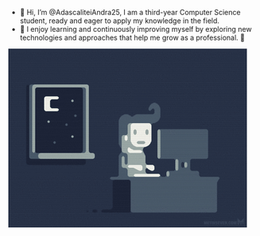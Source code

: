- 👋 Hi, I’m @AdascaliteiAndra25, I am a third-year Computer Science student, ready and eager to apply my knowledge in the field. 
- 👀 I enjoy learning and continuously improving myself by exploring new technologies and approaches that help me grow as a professional. 🌱

![Animation](https://github.com/AdascaliteiAndra25/AdascaliteiAndra25/blob/main/coding.gif)

<!---
AdascaliteiAndra25/AdascaliteiAndra25 is a ✨ special ✨ repository because its `README.md` (this file) appears on your GitHub profile.
You can click the Preview link to take a look at your changes.
--->

